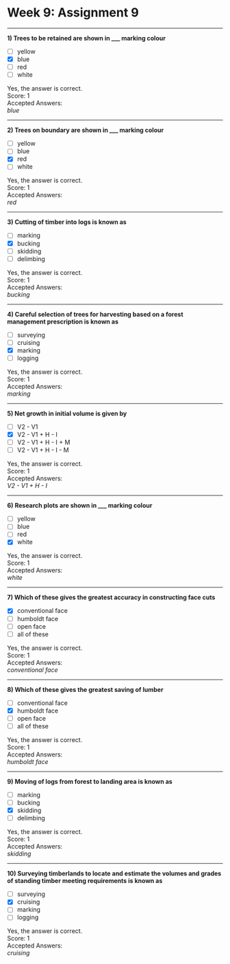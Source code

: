 # Week 9: Assignment 9

---

**1) Trees to be retained are shown in ___ marking colour**

- [ ] yellow  
- [x] blue  
- [ ] red  
- [ ] white  

Yes, the answer is correct.  
Score: 1  
Accepted Answers:  
*blue*  

---

**2) Trees on boundary are shown in ___ marking colour**

- [ ] yellow  
- [ ] blue  
- [x] red  
- [ ] white  

Yes, the answer is correct.  
Score: 1  
Accepted Answers:  
*red*  

---

**3) Cutting of timber into logs is known as**

- [ ] marking  
- [x] bucking  
- [ ] skidding  
- [ ] delimbing  

Yes, the answer is correct.  
Score: 1  
Accepted Answers:  
*bucking*  

---

**4) Careful selection of trees for harvesting based on a forest management prescription is known as**

- [ ] surveying  
- [ ] cruising  
- [x] marking  
- [ ] logging  

Yes, the answer is correct.  
Score: 1  
Accepted Answers:  
*marking*  

---

**5) Net growth in initial volume is given by**

- [ ] V2 - V1  
- [x] V2 - V1 + H - I  
- [ ] V2 - V1 + H - I + M  
- [ ] V2 - V1 + H - I - M  

Yes, the answer is correct.  
Score: 1  
Accepted Answers:  
*V2 - V1 + H - I*  

---

**6) Research plots are shown in ___ marking colour**

- [ ] yellow  
- [ ] blue  
- [ ] red  
- [x] white  

Yes, the answer is correct.  
Score: 1  
Accepted Answers:  
*white*  

---

**7) Which of these gives the greatest accuracy in constructing face cuts**

- [x] conventional face  
- [ ] humboldt face  
- [ ] open face  
- [ ] all of these  

Yes, the answer is correct.  
Score: 1  
Accepted Answers:  
*conventional face*  

---

**8) Which of these gives the greatest saving of lumber**

- [ ] conventional face  
- [x] humboldt face  
- [ ] open face  
- [ ] all of these  

Yes, the answer is correct.  
Score: 1  
Accepted Answers:  
*humboldt face*  

---

**9) Moving of logs from forest to landing area is known as**

- [ ] marking  
- [ ] bucking  
- [x] skidding  
- [ ] delimbing  

Yes, the answer is correct.  
Score: 1  
Accepted Answers:  
*skidding*  

---

**10) Surveying timberlands to locate and estimate the volumes and grades of standing timber meeting requirements is known as**

- [ ] surveying  
- [x] cruising  
- [ ] marking  
- [ ] logging  

Yes, the answer is correct.  
Score: 1  
Accepted Answers:  
*cruising*  

